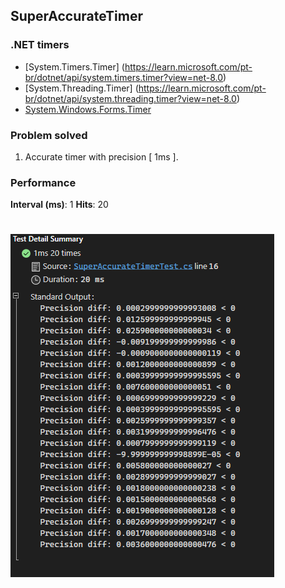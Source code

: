 ## SuperAccurateTimer

### .NET timers
- [System.Timers.Timer] (https://learn.microsoft.com/pt-br/dotnet/api/system.timers.timer?view=net-8.0)
- [System.Threading.Timer] (https://learn.microsoft.com/pt-br/dotnet/api/system.threading.timer?view=net-8.0)  
- [System.Windows.Forms.Timer](https://learn.microsoft.com/pt-br/dotnet/api/system.windows.forms.timer?view=windowsdesktop-8.0)

### Problem solved
1) Accurate timer with precision [ 1ms ].


### Performance
**Interval (ms)**: 1
**Hits**: 20

# ![Logo](docs/imgs/performance/SuperAccurateTimerPrecision.png)